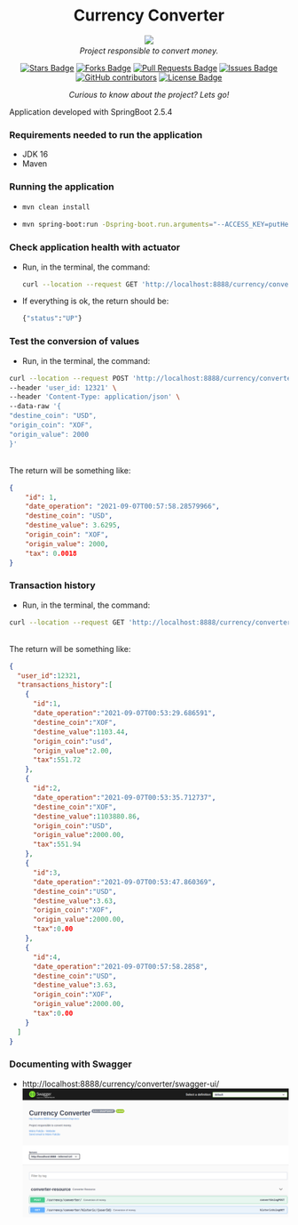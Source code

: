 <h1 align="center">Currency Converter</h1>

<div align="center">
<img src="https://jaya.tech/images/logo-white.png"/>
<br>
<i>Project responsible to convert money.</i>

<a href="https://github.com/abhisheknaiidu/awesome-github-profile-readme/stargazers"><img src="https://img.shields.io/github/stars/abhisheknaiidu/awesome-github-profile-readme" alt="Stars Badge"/></a>
<a href="https://github.com/abhisheknaiidu/awesome-github-profile-readme/network/members"><img src="https://img.shields.io/github/forks/abhisheknaiidu/awesome-github-profile-readme" alt="Forks Badge"/></a>
<a href="https://github.com/abhisheknaiidu/awesome-github-profile-readme/pulls"><img src="https://img.shields.io/github/issues-pr/abhisheknaiidu/awesome-github-profile-readme" alt="Pull Requests Badge"/></a>
<a href="https://github.com/abhisheknaiidu/awesome-github-profile-readme/issues"><img src="https://img.shields.io/github/issues/abhisheknaiidu/awesome-github-profile-readme" alt="Issues Badge"/></a>
<a href="https://github.com/abhisheknaiidu/awesome-github-profile-readme/graphs/contributors"><img alt="GitHub contributors" src="https://img.shields.io/github/contributors/abhisheknaiidu/awesome-github-profile-readme?color=2b9348"></a>
<a href="https://github.com/abhisheknaiidu/awesome-github-profile-readme/blob/master/LICENSE"><img src="https://img.shields.io/github/license/abhisheknaiidu/awesome-github-profile-readme?color=2b9348" alt="License Badge"/></a>

<i>Curious to know about the project? Lets go!</i>

</div>

Application developed with SpringBoot 2.5.4
### Requirements needed to run the application
- JDK 16
- Maven 

### Running the application
- ```bash
  mvn clean install 
  ```
- ```bash
  mvn spring-boot:run -Dspring-boot.run.arguments="--ACCESS_KEY=putHereYourAccessKey"
  ```

### Check application health with actuator
- Run, in the terminal, the command: <br> 
  ```bash
  curl --location --request GET 'http://localhost:8888/currency/converter/actuator/health'
  ```

- If everything is ok, the return should be: <br> 
  ```bash
  {"status":"UP"}
  ```

### Test the conversion of values
- Run, in the terminal, the command: <br>
```bash
curl --location --request POST 'http://localhost:8888/currency/converter/' \
--header 'user_id: 12321' \
--header 'Content-Type: application/json' \
--data-raw '{
"destine_coin": "USD",
"origin_coin": "XOF",
"origin_value": 2000
}'
```
<br> The return will be something like: <br>

```json
{
    "id": 1,
    "date_operation": "2021-09-07T00:57:58.28579966",
    "destine_coin": "USD",
    "destine_value": 3.6295,
    "origin_coin": "XOF",
    "origin_value": 2000,
    "tax": 0.0018
}
```

### Transaction history
- Run, in the terminal, the command: <br>


```bash
curl --location --request GET 'http://localhost:8888/currency/converter/historic/12321'
```

<br> The return will be something like: <br>

```json
{
  "user_id":12321,
  "transactions_history":[
    {
      "id":1,
      "date_operation":"2021-09-07T00:53:29.686591",
      "destine_coin":"XOF",
      "destine_value":1103.44,
      "origin_coin":"usd",
      "origin_value":2.00,
      "tax":551.72
    },
    {
      "id":2,
      "date_operation":"2021-09-07T00:53:35.712737",
      "destine_coin":"XOF",
      "destine_value":1103880.86,
      "origin_coin":"USD",
      "origin_value":2000.00,
      "tax":551.94
    },
    {
      "id":3,
      "date_operation":"2021-09-07T00:53:47.860369",
      "destine_coin":"USD",
      "destine_value":3.63,
      "origin_coin":"XOF",
      "origin_value":2000.00,
      "tax":0.00
    },
    {
      "id":4,
      "date_operation":"2021-09-07T00:57:58.2858",
      "destine_coin":"USD",
      "destine_value":3.63,
      "origin_coin":"XOF",
      "origin_value":2000.00,
      "tax":0.00
    }
  ]
}
```

### Documenting with Swagger
- http://localhost:8888/currency/converter/swagger-ui/
![img.png](img.png)